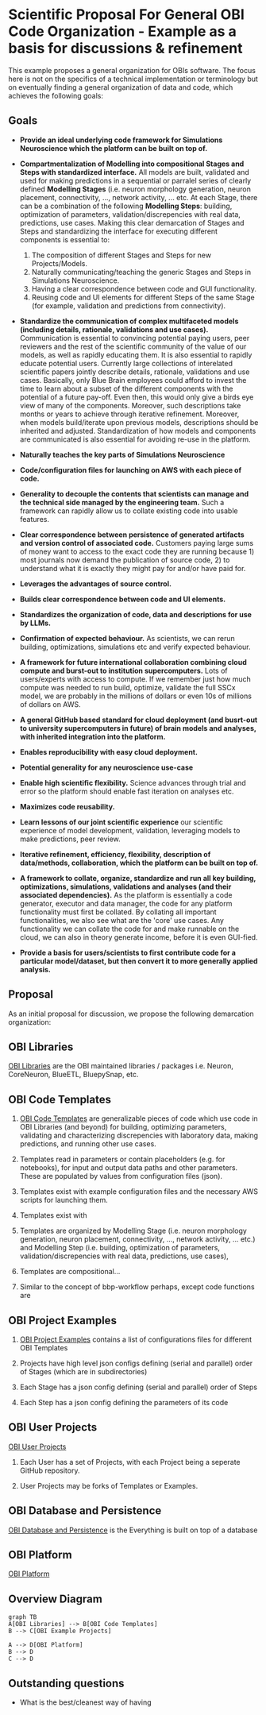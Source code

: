 # Scientific Proposal For General OBI Code Organization - Example as a basis for discussions & refinement
This example proposes a general organization for OBIs software. The focus here is not on the specifics of a technical implementation or terminology but on eventually finding a general organization of data and code, which achieves the following goals:

## Goals

- **Provide an ideal underlying code framework for Simulations Neuroscience which the platform can be built on top of.**

- **Compartmentalization of Modelling into compositional Stages and Steps with standardized interface.** All models are built, validated and used for making predictions in a sequential or parralel series of clearly defined **Modelling Stages** (i.e. neuron morphology generation, neuron placement, connectivity, ..., network activity, ... etc. At each Stage, there can be a combination of the following **Modelling Steps**: building, optimization of parameters, validation/discrepencies with real data, predictions, use cases. Making this clear demarcation of Stages and Steps and standardizing the interface for executing different components is essential to:
    1) The composition of different Stages and Steps for new Projects/Models.
    2) Naturally communicating/teaching the generic Stages and Steps in Simulations Neuroscience.
    3) Having a clear correspondence between code and GUI functionality.
    4) Reusing code and UI elements for different Steps of the same Stage (for example, validation and predictions from connectivity).
 
- **Standardize the communication of complex multifaceted models (including details, rationale, validations and use cases).** Communication is essential to convincing potential paying users, peer reviewers and the rest of the scientific community of the value of our models, as well as rapidly educating them. It is also essential to rapidly educate potential users. Currently large collections of interelated scientific papers jointly describe details, rationale, validations and use cases. Basically, only Blue Brain employees could afford to invest the time to learn about a subset of the different components with the potential of a future pay-off. Even then, this would only give a birds eye view of many of the components. Moreover, such descriptions take months or years to achieve through iterative refinement. Moreover, when models build/iterate upon previous models, descriptions should be inherited and adjusted. Standardization of how models and components are communicated is also essential for avoiding re-use in the platform.

- **Naturally teaches the key parts of Simulations Neuroscience**

- **Code/configuration files for launching on AWS with each piece of code.**

- **Generality to decouple the contents that scientists can manage and the technical side managed by the engineering team.** Such a framework can rapidly allow us to collate existing code into usable features.

- **Clear correspondence between persistence of generated artifacts and version control of associated code.** Customers paying large sums of money want to access to the exact code they are running because 1) most journals now demand the publication of source code, 2) to understand what it is exactly they might pay for and/or have paid for.

- **Leverages the advantages of source control.**

- **Builds clear correspondence between code and UI elements.**

- **Standardizes the organization of code, data and descriptions for use by LLMs.**

- **Confirmation of expected behaviour.** As scientists, we can rerun building, optimizations, simulations etc and verify expected behaviour.

- **A framework for future international collaboration combining cloud compute and burst-out to institution supercomputers.** Lots of users/experts with access to compute. If we remember just how much compute was needed to run build, optimize, validate the full SSCx model, we are probably in the millions of dollars or even 10s of millions of dollars on AWS.

- **A general GitHub based standard for cloud deployment (and busrt-out to university supercomputers in future) of brain models and analyses, with inherited integration into the platform.**

- **Enables reproducibility with easy cloud deployment.** 

- **Potential generality for any neuroscience use-case**

- **Enable high scientific flexibility.** Science advances through trial and error so the platform should enable fast iteration on analyses etc.

- **Maximizes code reusability.** 

- **Learn lessons of our joint scientific experience** our scientific experience of model development, validation, leveraging models to make predictions, peer review.

- **Iterative refinement, efficiency, flexibility, description of data/methods, collaboration, which the platform can be built on top of.**

- **A framework to collate, organize, standardize and run all key building, optimizations, simulations, validations and analyses (and their associated dependencies).** As the platform is essentially a code generator, executor and data manager, the code for any platform functionality must first be collated. By collating all important functionalities, we also see what are the 'core' use cases. Any functionality we can collate the code for and make runnable on the cloud, we can also in theory generate income, before it is even GUI-fied.

- **Provide a basis for users/scientists to first contribute code for a particular model/dataset, but then convert it to more generally applied analysis.**


## Proposal
As an initial proposal for discussion, we propose the following demarcation organization:

## OBI Libraries
[OBI Libraries](https://www.github.com/james-isbister/OBI-Libraries) are the OBI maintained libraries / packages i.e. Neuron, CoreNeuron, BlueETL, BluepySnap, etc.

## OBI Code Templates
1) [OBI Code Templates](https://www.github.com/james-isbister/OBI-Code-Templates) are generalizable pieces of code which use code in OBI Libraries (and beyond) for building, optimizing parameters, validating and characterizing discrepencies with laboratory data, making predictions, and running other use cases.

2) Templates read in parameters or contain placeholders (e.g. for notebooks), for input and output data paths and other parameters. These are populated by values from configuration files (json).

3) Templates exist with example configuration files and the necessary AWS scripts for launching them.

4) Templates exist with 

5) Templates are organized by Modelling Stage (i.e. neuron morphology generation, neuron placement, connectivity, ..., network activity, ... etc.) and Modelling Step (i.e. building, optimization of parameters, validation/discrepencies with real data, predictions, use cases), 

6) Templates are compositional...

7) Similar to the concept of bbp-workflow perhaps, except code functions are 

## OBI Project Examples
1) [OBI Project Examples](https://www.github.com/james-isbister/OBI-Project-Examples) contains a list of configurations files for different OBI Templates

2) Projects have high level json configs defining (serial and parallel) order of Stages (which are in subdirectories)

3) Each Stage has a json config defining (serial and parallel) order of Steps

4) Each Step has a json config defining the parameters of its code


## OBI User Projects
[OBI User Projects](https://www.github.com/james-isbister/OBI-User-Projects)

1) Each User has a set of Projects, with each Project being a seperate GitHub repository.

2) User Projects may be forks of Templates or Examples.



## OBI Database and Persistence
[OBI Database and Persistence](https://www.github.com/james-isbister/OBI-Database-and-Persistence) is the Everything is built on top of a database

## OBI Platform
[OBI Platform](https://www.github.com/james-isbister/OBI-Platform) 





## Overview Diagram
```mermaid
graph TB
A[OBI Libraries] --> B[OBI Code Templates]
B --> C[OBI Example Projects]

A --> D[OBI Platform]
B --> D
C --> D

```

## Outstanding questions
- What is the best/cleanest way of having 

